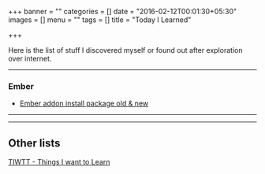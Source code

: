 +++
banner = ""
categories = []
date = "2016-02-12T00:01:30+05:30"
images = []
menu = ""
tags = []
title = "Today I Learned"

+++

Here is the list of stuff I discovered myself or found out after exploration over internet. 

<!--more-->

---
### Ember
- [Ember addon install package old & new](/til/ember/addon-install-package-new-old/)



---
---

## Other lists
[TIWTT - Things I want to Learn](/things-i-want-to-learn/)
